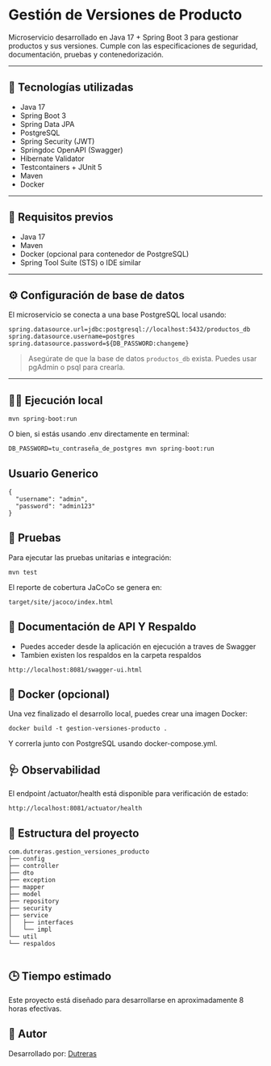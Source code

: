 # Gestión de Versiones de Producto

Microservicio desarrollado en Java 17 + Spring Boot 3 para gestionar productos y sus versiones. Cumple con las especificaciones de seguridad, documentación, pruebas y contenedorización.

---

## 🚀 Tecnologías utilizadas

- Java 17
- Spring Boot 3
- Spring Data JPA
- PostgreSQL
- Spring Security (JWT)
- Springdoc OpenAPI (Swagger)
- Hibernate Validator
- Testcontainers + JUnit 5
- Maven
- Docker

---

## 🧪 Requisitos previos

- Java 17
- Maven
- Docker (opcional para contenedor de PostgreSQL)
- Spring Tool Suite (STS) o IDE similar

---

## ⚙️ Configuración de base de datos

El microservicio se conecta a una base PostgreSQL local usando:

```
spring.datasource.url=jdbc:postgresql://localhost:5432/productos_db
spring.datasource.username=postgres
spring.datasource.password=${DB_PASSWORD:changeme}

```


> Asegúrate de que la base de datos `productos_db` exista. Puedes usar pgAdmin o psql para crearla.

---

## 🧑‍💻 Ejecución local

```
mvn spring-boot:run
```
O bien, si estás usando .env directamente en terminal:


```
DB_PASSWORD=tu_contraseña_de_postgres mvn spring-boot:run

```

##  Usuario Generico

```
{
  "username": "admin",
  "password": "admin123"
}

```
## 🧪 Pruebas
Para ejecutar las pruebas unitarias e integración:

```
mvn test

```

El reporte de cobertura JaCoCo se genera en:

```
target/site/jacoco/index.html
```


## 📄 Documentación de API Y Respaldo
- Puedes acceder desde la aplicación en ejecución a traves de Swagger
- Tambien existen los respaldos en la carpeta respaldos

```
http://localhost:8081/swagger-ui.html
```

## 🐳 Docker (opcional)

Una vez finalizado el desarrollo local, puedes crear una imagen Docker:

```
docker build -t gestion-versiones-producto .
```

Y correrla junto con PostgreSQL usando docker-compose.yml.



## 🩺 Observabilidad
El endpoint /actuator/health está disponible para verificación de estado:

```
http://localhost:8081/actuator/health
```

## 📁 Estructura del proyecto

```
com.dutreras.gestion_versiones_producto
├── config
├── controller
├── dto
├── exception
├── mapper
├── model
├── repository
├── security
├── service
│   ├── interfaces
│   └── impl
└── util
└── respaldos


```

## 🕒 Tiempo estimado
Este proyecto está diseñado para desarrollarse en aproximadamente 8 horas efectivas.

## 🧑 Autor
Desarrollado por: [Dutreras](https://github.com/dutreras369)
